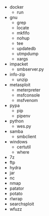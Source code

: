 - docker
  - run
- gnu
  - grep
  - locate
  - mkfifo
  - nohup
  - tee
  - updatedb
  - utmpdump
  - xargs
- impacket
  - smbserver.py
- info-zip
  - unzip
- metasploit
  - meterpreter
  - msfconsole
  - msfvenom
- pypa
    - pip
    - pipenv
- python
  - wes.py
- samba
  - smbclient
- windows
  - certutil
  - where
- 7z
- ftp
- hydra
- jar
- nc
- nmap
- patator
- potato
- rlwrap
- searchsploit
- wfuzz
